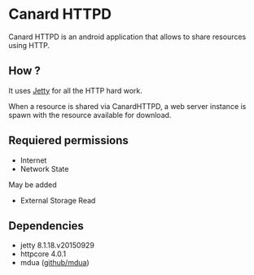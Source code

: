 # Canard HTTPD

Canard HTTPD is an android application that allows to share resources using HTTP.

## How ?
It uses [Jetty](http://www.eclipse.org/jetty/1) for all the HTTP hard work.

When a resource is shared via CanardHTTPD, a web server instance is spawn with the resource available for download.

## Requiered permissions

* Internet
* Network State

May be added
* External Storage Read

## Dependencies

* jetty 8.1.18.v20150929
* httpcore 4.0.1
* mdua ([github/mdua](https://github.com/martin-der/mdua ))
